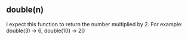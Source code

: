 ## double(n)
I expect this function to return the number multiplied by 2.
For example: double(3) → 6, double(10) → 20
